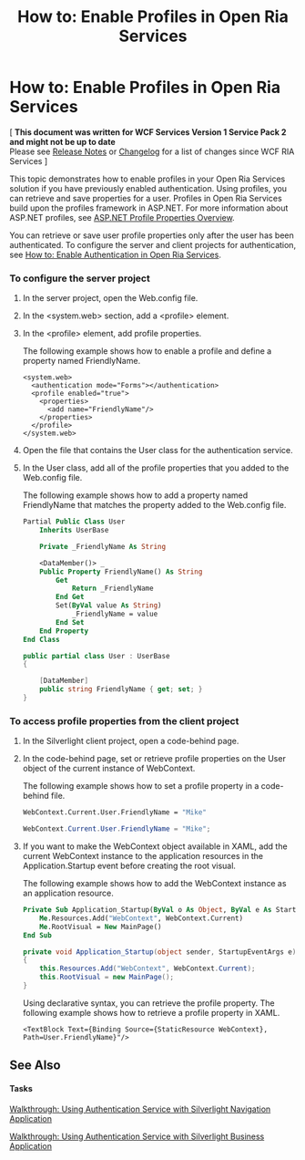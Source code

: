 ﻿---
title: 'How to: Enable Profiles in Open Ria Services'
TOCTitle: 'How to: Enable Profiles in Open Ria Services'
ms:assetid: 555b2168-3e6d-4efb-8d6a-b7e1997888a9
ms:mtpsurl: https://msdn.microsoft.com/en-us/library/Ee707350(v=VS.91)
ms:contentKeyID: 27195658
ms.date: 08/19/2013
mtps_version: v=VS.91
dev_langs:
- vb
- csharp
---

# How to: Enable Profiles in Open Ria Services

\[ **This document was written for WCF Services Version 1 Service Pack 2 and might not be up to date** <br />
Please see [Release Notes](https://github.com/OpenRIAServices/OpenRiaServices/releases) or [Changelog](https://github.com/OpenRIAServices/OpenRiaServices/blob/main/Changelog.md) for a list of changes since WCF RIA Services \]

This topic demonstrates how to enable profiles in your Open Ria Services solution if you have previously enabled authentication. Using profiles, you can retrieve and save properties for a user. Profiles in Open Ria Services build upon the profiles framework in ASP.NET. For more information about ASP.NET profiles, see [ASP.NET Profile Properties Overview](http://go.microsoft.com/fwlink/?linkid=168739).

You can retrieve or save user profile properties only after the user has been authenticated. To configure the server and client projects for authentication, see [How to: Enable Authentication in Open Ria Services](ee707353.md).

### To configure the server project

1.  In the server project, open the Web.config file.

2.  In the \<system.web\> section, add a \<profile\> element.

3.  In the \<profile\> element, add profile properties.
    
    The following example shows how to enable a profile and define a property named FriendlyName.
    
        <system.web>
          <authentication mode="Forms"></authentication>
          <profile enabled="true">
            <properties>
              <add name="FriendlyName"/>
            </properties>
          </profile>
        </system.web>

4.  Open the file that contains the User class for the authentication service.

5.  In the User class, add all of the profile properties that you added to the Web.config file.
    
    The following example shows how to add a property named FriendlyName that matches the property added to the Web.config file.
    
    ``` vb
    Partial Public Class User
        Inherits UserBase
    
        Private _FriendlyName As String
    
        <DataMember()> _
        Public Property FriendlyName() As String
            Get
                Return _FriendlyName
            End Get
            Set(ByVal value As String)
                _FriendlyName = value
            End Set
        End Property
    End Class
    ```
    
    ``` csharp
    public partial class User : UserBase
    {
    
        [DataMember]
        public string FriendlyName { get; set; }
    }
    ```

### To access profile properties from the client project

1.  In the Silverlight client project, open a code-behind page.

2.  In the code-behind page, set or retrieve profile properties on the User object of the current instance of WebContext.
    
    The following example shows how to set a profile property in a code-behind file.
    
    ``` vb
    WebContext.Current.User.FriendlyName = "Mike"
    ```
    
    ``` csharp
    WebContext.Current.User.FriendlyName = "Mike";
    ```

3.  If you want to make the WebContext object available in XAML, add the current WebContext instance to the application resources in the Application.Startup event before creating the root visual.
    
    The following example shows how to add the WebContext instance as an application resource.
    
    ``` vb
    Private Sub Application_Startup(ByVal o As Object, ByVal e As StartupEventArgs) Handles Me.Startup
        Me.Resources.Add("WebContext", WebContext.Current)
        Me.RootVisual = New MainPage()
    End Sub
    ```
    
    ``` csharp
    private void Application_Startup(object sender, StartupEventArgs e)
    {
        this.Resources.Add("WebContext", WebContext.Current);
        this.RootVisual = new MainPage();
    }
    ```
    
    Using declarative syntax, you can retrieve the profile property. The following example shows how to retrieve a profile property in XAML.
    
        <TextBlock Text={Binding Source={StaticResource WebContext}, Path=User.FriendlyName}"/>

## See Also

#### Tasks

[Walkthrough: Using Authentication Service with Silverlight Navigation Application](ee942451.md)

[Walkthrough: Using Authentication Service with Silverlight Business Application](ee942449.md)

